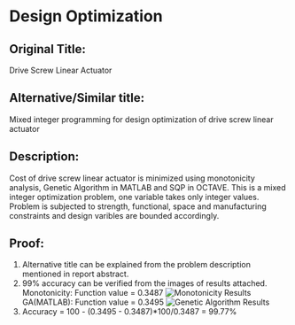 # Design Optimization
## Original Title:
Drive Screw Linear Actuator
## Alternative/Similar title:
Mixed integer programming for design optimization of drive screw linear actuator

## Description:
Cost of drive screw linear actuator is minimized using monotonicity analysis, Genetic Algorithm in MATLAB and SQP in OCTAVE. This is a mixed integer optimization problem, one variable takes only integer values. Problem is subjected to strength, functional, space and manufacturing constraints and design varibles are bounded accordingly.

## Proof:
1. Alternative title can be explained from the problem description mentioned in report abstract.
2. 99% accuracy can be verified from the images of results attached.
Monotonicity: Function value = 0.3487 
![Monotonicity Results](https://user-images.githubusercontent.com/65407334/130072301-cd653c6a-6373-4bc1-b28c-aaf8c3a7857c.JPG)
GA(MATLAB): Function value = 0.3495
![Genetic Algorithm Results](https://user-images.githubusercontent.com/65407334/130072440-1e7d9989-4344-4721-8275-a40f998da0c4.JPG)
3. Accuracy = 100 - (0.3495 - 0.3487)*100/0.3487 = 99.77%



 
